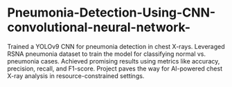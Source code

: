 # Pneumonia-Detection-Using-CNN-convolutional-neural-network-
Trained a YOLOv9 CNN for pneumonia detection in chest X-rays. Leveraged RSNA pneumonia dataset to train the model for classifying normal vs. pneumonia cases. Achieved promising results using metrics like accuracy, precision, recall, and F1-score. Project paves the way for AI-powered chest X-ray analysis in resource-constrained settings.
